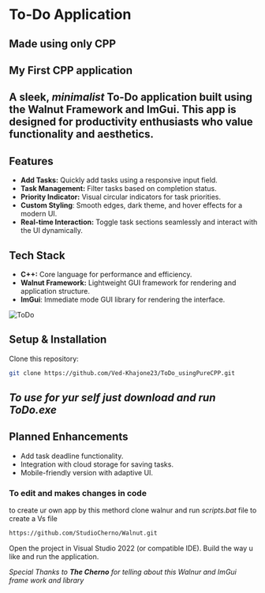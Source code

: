 # **To-Do Application**
## Made using only CPP

## My First CPP application
## A sleek, *minimalist* To-Do application built using the **Walnut Framework and ImGui**. This app is designed for productivity enthusiasts who value functionality and aesthetics.

## Features
- **Add Tasks:** Quickly add tasks using a responsive input field.
- **Task Management:** Filter tasks based on completion status.
- **Priority Indicator:** Visual circular indicators for task priorities.
- **Custom Styling**: Smooth edges, dark theme, and hover effects for a modern UI.
- **Real-time Interaction:** Toggle task sections seamlessly and interact with the UI dynamically.

## Tech Stack
- **C++:** Core language for performance and efficiency.
- **Walnut Framework:** Lightweight GUI framework for rendering and application structure.
- **ImGui**: Immediate mode GUI library for rendering the interface.

![ToDo](https://github.com/Ved-Khajone23/ToDo_usingPureCPP/blob/main/Images/ToDo_Image.png)

## Setup & Installation
Clone this repository:
```bash
git clone https://github.com/Ved-Khajone23/ToDo_usingPureCPP.git
```
## *To use for yur self just download and run ToDo.exe*

## Planned Enhancements
- Add task deadline functionality.
- Integration with cloud storage for saving tasks.
- Mobile-friendly version with adaptive UI.

### To edit and makes changes in code 

to create ur own app by this methord clone walnur and run *scripts.bat* file to create a Vs file
```bash
https://github.com/StudioCherno/Walnut.git
```
Open the project in Visual Studio 2022 (or compatible IDE).
Build the way u like and run the application.

*Special Thanks to **The Cherno** for telling about this Walnur  and ImGui frame work and library*
